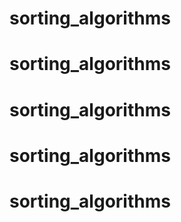# sorting_algorithms
# sorting_algorithms
# sorting_algorithms
# sorting_algorithms
# sorting_algorithms
